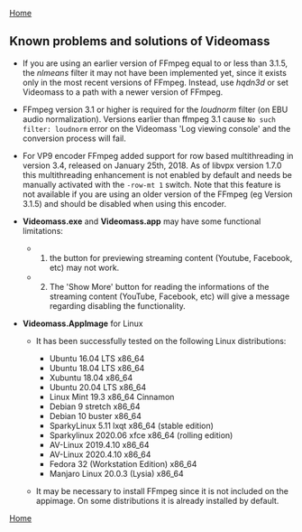 [Home](index.md)

## Known problems and solutions of Videomass

- If you are using an earlier version of FFmpeg equal to or less than 3.1.5, the
_nlmeans_ filter it may not have been implemented yet, since it exists only in
the most recent versions of FFmpeg. Instead, use _hqdn3d_ or set Videomass to a
path with a newer version of FFmpeg.

- FFmpeg version 3.1 or higher is required for the _loudnorm_ filter (on EBU audio 
normalization). Versions earlier than ffmpeg 3.1 cause `No such filter: loudnorm` 
error on the Videomass 'Log viewing console' and the conversion process will fail.

- For VP9 encoder FFmpeg added support for row based multithreading in version
3.4, released on January 25th, 2018. As of libvpx version 1.7.0 this
multithreading enhancement is not enabled by default and needs be manually
activated with the `-row-mt 1` switch. Note that this feature is not available
if you are using an older version of the FFmpeg (eg Version 3.1.5) and should
be disabled when using this encoder.

- **Videomass.exe** and **Videomass.app** may have some functional limitations:
   * 1) the button for previewing streaming content (Youtube, Facebook, etc) may not work.

   * 2) The 'Show More' button for reading the informations of the streaming
   content (YouTube, Facebook, etc) will give a message regarding disabling the functionality.

- **Videomass.AppImage** for Linux
    * It has been successfully tested on the following Linux distributions:
        * Ubuntu 16.04 LTS x86_64
        * Ubuntu 18.04 LTS x86_64
        * Xubuntu 18.04 x86_64
        * Ubuntu 20.04 LTS x86_64
        * Linux Mint 19.3 x86_64 Cinnamon
        * Debian 9 stretch x86_64
        * Debian 10 buster x86_64
        * SparkyLinux 5.11 lxqt x86_64 (stable edition)
        * Sparkylinux 2020.06 xfce x86_64 (rolling edition)
        * AV-Linux 2019.4.10 x86_64
        * AV-Linux 2020.4.10 x86_64
        * Fedora 32 (Workstation Edition) x86_64
        * Manjaro Linux 20.0.3 (Lysia) x86_64

    * It may be necessary to install FFmpeg since it is not included on the
    appimage. On some distributions it is already installed by default.

[Home](index.md)

